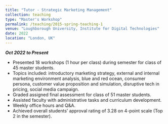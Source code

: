 ```yaml
---
title: "Tutor - Strategic Marketing Management"
collection: teaching
type: "Master's Workshop"
permalink: /teaching/2015-spring-teaching-1
venue: "Loughborough University, Institute for Digital Technologies"
date: 2022
location: "London, UK"
---
```

***Oct 2022 to Present***

*	Presented 18 workshops (1 hour per class) during semester for class of 45 master students.
*	Topics included: introductory marketing strategy, external and internal marketing environment analysis, blue and red ocean, consumer persona, customer value proposition and simulation, disruptive tech in pricing, social media campaign.  
*	Graded assigned final assessment for class of 51 master students.
*	Assisted faculty with administrative tasks and curriculum development.
*	Weekly office hours and Q&A.
*	Achieved overall students’ approval rating of 3.28 on 4-point scale (Top 2 in the semester).

